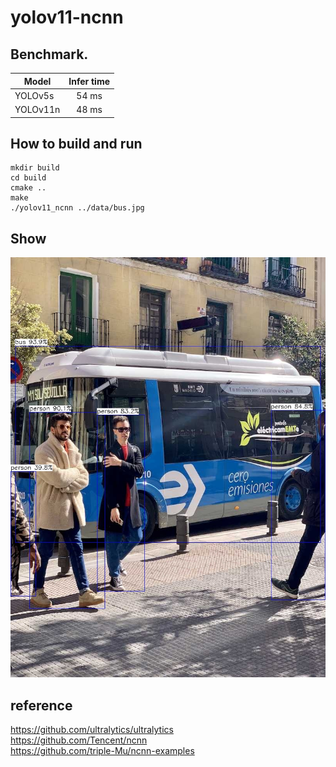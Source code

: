 # yolov11-ncnn

## Benchmark.
| Model  | Infer time|
| ------------- | :-------------: |
| YOLOv5s  | 54 ms |
| YOLOv11n  | 48 ms |

## How to build and run
``` shell
mkdir build
cd build 
cmake ..
make 
./yolov11_ncnn ../data/bus.jpg
```

## Show
![show](./data/output.jpg)

## reference

<https://github.com/ultralytics/ultralytics><br>
<https://github.com/Tencent/ncnn><br>
<https://github.com/triple-Mu/ncnn-examples>
